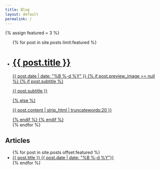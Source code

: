 ```yaml
---
title: Blog
layout: default
permalink: /
---
```

{% assign featured = 3 %}
<ul class="grid">
	{% for post in site.posts limit:featured %}
	<li class="tile"{% if post.preview_image %} style="background-image:url({{ post.preview_image }});"{% endif %}>
		<a href="{{ post.url }}" class="post">
			<h1>{{ post.title }}</h1>
			<time>{{ post.date | date: "%B %-d %Y" }}</time>
			{% if post.preview_image == null %}
			{% if post.subtitle %}
			<p>{{ post.subtitle }}</p>
			{% else %}
			<p>{{ post.content | strip_html | truncatewords:20 }}</p>
			{% endif %}
			{% endif %}
		</a>
	</li>
	{% endfor %}
</ul>
<section class="container">
	<h2>Articles</h2>
	<ul class="blogroll">
		{% for post in site.posts offset:featured %}
		<li>
			<a href="{{ post.url }}">
				<span>{{ post.title }}</span>
				<time>{{ post.date | date: "%B %-d %Y"}}</time>
			</a>
		</li>
		{% endfor %}
	</ul>
</section>